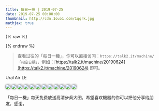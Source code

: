 ```yaml
---
title: 每日一機 | 2019-07-25      
date: 2019-07-25 00:00:00
thumbnail: http://cdn.1ouo1.com/1qqrk.jpg
mathjax: true
---
```


{% raw %}
<style>

img{  
    border-radius: 5px;  
    box-shadow: 0px 0px 5px #888888;

    }  
#youngb{  
    border-radius: 0px;  
    box-shadow: 0px 0px 0px #FFFFFF;

    } 
         
</style>
{% endraw %}

> 查看过往的「每日一機」，你可以直接访问：`https://talk2.it/machine/「指定日期」`，例如：[https://talk2.it/machine/20190624](https://talk2.it/machine/20190624) 即可。

Ural Air LE

![](http://cdn.1ouo1.com/7fn5x.jpg?imageView2/0/q/100|watermark/1/image/aHR0cDovL2Nkbi4xb3VvMS5jb20vJUU2JUIwJUI0JUU1JThEJUIwLnBuZw==/dissolve/100/gravity/South/dx/10/dy/10)
![](http://cdn.1ouo1.com/u8yi0.jpg?imageView2/0/q/100|watermark/1/image/aHR0cDovL2Nkbi4xb3VvMS5jb20vJUU2JUIwJUI0JUU1JThEJUIwLnBuZw==/dissolve/100/gravity/South/dx/10/dy/10)
![](http://cdn.1ouo1.com/g12hh.jpg?imageView2/0/q/100|watermark/1/image/aHR0cDovL2Nkbi4xb3VvMS5jb20vJUU2JUIwJUI0JUU1JThEJUIwLnBuZw==/dissolve/100/gravity/South/dx/10/dy/10)
![](http://cdn.1ouo1.com/kngvl.jpg?imageView2/0/q/100|watermark/1/image/aHR0cDovL2Nkbi4xb3VvMS5jb20vJUU2JUIwJUI0JUU1JThEJUIwLnBuZw==/dissolve/100/gravity/South/dx/10/dy/10)
![](http://cdn.1ouo1.com/1mbcu.jpg?imageView2/0/q/100|watermark/1/image/aHR0cDovL2Nkbi4xb3VvMS5jb20vJUU2JUIwJUI0JUU1JThEJUIwLnBuZw==/dissolve/100/gravity/South/dx/10/dy/10)
![](http://cdn.1ouo1.com/1qqrk.jpg?imageView2/0/q/100|watermark/1/image/aHR0cDovL2Nkbi4xb3VvMS5jb20vJUU2JUIwJUI0JUU1JThEJUIwLnBuZw==/dissolve/100/gravity/South/dx/10/dy/10)
![](http://cdn.1ouo1.com/h6flo.jpg?imageView2/0/q/100|watermark/1/image/aHR0cDovL2Nkbi4xb3VvMS5jb20vJUU2JUIwJUI0JUU1JThEJUIwLnBuZw==/dissolve/100/gravity/South/dx/10/dy/10)
![](http://cdn.1ouo1.com/9cf8p.jpg?imageView2/0/q/100|watermark/1/image/aHR0cDovL2Nkbi4xb3VvMS5jb20vJUU2JUIwJUI0JUU1JThEJUIwLnBuZw==/dissolve/100/gravity/South/dx/10/dy/10)
![](http://cdn.1ouo1.com/joj6o.jpg?imageView2/0/q/100|watermark/1/image/aHR0cDovL2Nkbi4xb3VvMS5jb20vJUU2JUIwJUI0JUU1JThEJUIwLnBuZw==/dissolve/100/gravity/South/dx/10/dy/10)
![](http://cdn.1ouo1.com/zguwo.jpg?imageView2/0/q/100|watermark/1/image/aHR0cDovL2Nkbi4xb3VvMS5jb20vJUU2JUIwJUI0JUU1JThEJUIwLnBuZw==/dissolve/100/gravity/South/dx/10/dy/10)
![](http://cdn.1ouo1.com/s9q70.jpg?imageView2/0/q/100|watermark/1/image/aHR0cDovL2Nkbi4xb3VvMS5jb20vJUU2JUIwJUI0JUU1JThEJUIwLnBuZw==/dissolve/100/gravity/South/dx/10/dy/10)
![](http://cdn.1ouo1.com/vhnml.jpg?imageView2/0/q/100|watermark/1/image/aHR0cDovL2Nkbi4xb3VvMS5jb20vJUU2JUIwJUI0JUU1JThEJUIwLnBuZw==/dissolve/100/gravity/South/dx/10/dy/10)

「每日一機」每天免费放送高清~~步兵~~大图，希望喜欢機器的你可以把他分享给朋友，感谢。
